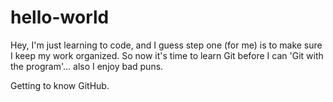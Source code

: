 # hello-world

Hey,
I'm just learning to code, and I guess step one (for me) is to make sure I keep my work organized.  So now it's time to learn Git before I can 'Git with the program'... also I enjoy bad puns.

Getting to know GitHub.
